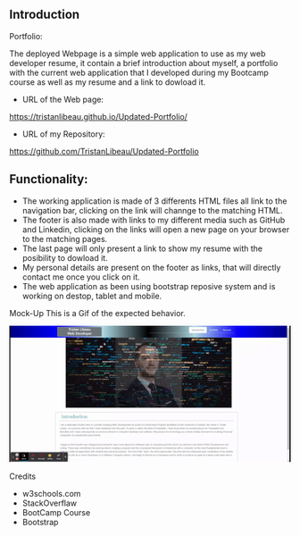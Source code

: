 ## Introduction

Portfolio:

The deployed Webpage is a simple web application to use as my web developer resume, it contain a brief introduction about myself, a portfolio with the current web application that I developed during my Bootcamp course as well as my resume and a link to dowload it.

* URL of the Web page:

https://tristanlibeau.github.io/Updated-Portfolio/

* URL of my Repository:

https://github.com/TristanLibeau/Updated-Portfolio

## Functionality:

* The working application is made of 3 differents HTML files all link to the navigation bar, clicking on the link will channge to the matching HTML. 
* The footer is also made with links to my different media such as GitHub and Linkedin, clicking on the links will open a new page on your browser to the matching pages.
* The last page will only present a link to show my resume with the posibility to dowload it.
* My personal details are present on the footer as links, that will directly contact me once you click on it.
* The web application as been using bootstrap reposive system and is working on destop, tablet and mobile.

Mock-Up This is a Gif of the expected behavior.

![mock-up](./assets/img/Portfolio.gif)

Credits
* w3schools.com 
* StackOverflaw 
* BootCamp Course
* Bootstrap